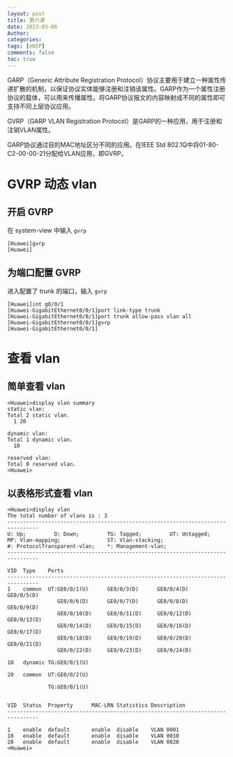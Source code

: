 ```yaml
---
layout: post
title: 第六课
date: 2023-03-06
Author: 
categories: 
tags: [eNSP]
comments: false
toc: true
---
```


GARP（Generic Attribute Registration Protocol）协议主要用于建立一种属性传递扩散的机制，以保证协议实体能够注册和注销该属性。GARP作为一个属性注册协议的载体，可以用来传播属性。将GARP协议报文的内容映射成不同的属性即可支持不同上层协议应用。

GVRP（GARP VLAN Registration Protocol）是GARP的一种应用，用于注册和注销VLAN属性。

GARP协议通过目的MAC地址区分不同的应用。在IEEE Std 802.1Q中将01-80-C2-00-00-21分配给VLAN应用，即GVRP。

# GVRP 动态 vlan

## 开启 GVRP

在 system-view 中输入 `gvrp`

```shell
[Huawei]gvrp
[Huawei]
```

## 为端口配置 GVRP

进入配置了 trunk 的端口，输入 `gvrp`
```shell
[Huawei]int g0/0/1
[Huawei-GigabitEthernet0/0/1]port link-type trunk
[Huawei-GigabitEthernet0/0/1]port trunk allow-pass vlan all
[Huawei-GigabitEthernet0/0/1]gvrp
[Huawei-GigabitEthernet0/0/1]
```

# 查看 vlan

## 简单查看 vlan

```shell
<Huawei>display vlan summary
static vlan:
Total 2 static vlan.
  1 20 

dynamic vlan:
Total 1 dynamic vlan.
  10 

reserved vlan:
Total 0 reserved vlan.
<Huawei>
```

## 以表格形式查看 vlan

```shell
<Huawei>display vlan
The total number of vlans is : 3
--------------------------------------------------------------------------------
U: Up;         D: Down;         TG: Tagged;         UT: Untagged;
MP: Vlan-mapping;               ST: Vlan-stacking;
#: ProtocolTransparent-vlan;    *: Management-vlan;
--------------------------------------------------------------------------------

VID  Type    Ports                                                          
--------------------------------------------------------------------------------
1    common  UT:GE0/0/1(U)      GE0/0/3(D)      GE0/0/4(D)      GE0/0/5(D)      
                GE0/0/6(D)      GE0/0/7(D)      GE0/0/8(D)      GE0/0/9(D)      
                GE0/0/10(D)     GE0/0/11(D)     GE0/0/12(D)     GE0/0/13(D)     
                GE0/0/14(D)     GE0/0/15(D)     GE0/0/16(D)     GE0/0/17(D)     
                GE0/0/18(D)     GE0/0/19(D)     GE0/0/20(D)     GE0/0/21(D)     
                GE0/0/22(D)     GE0/0/23(D)     GE0/0/24(D)                     

10   dynamic TG:GE0/0/1(U)                                                      

20   common  UT:GE0/0/2(U)                                                      

             TG:GE0/0/1(U)                                                      


VID  Status  Property      MAC-LRN Statistics Description      
--------------------------------------------------------------------------------

1    enable  default       enable  disable    VLAN 0001                         
10   enable  default       enable  disable    VLAN 0010                         
20   enable  default       enable  disable    VLAN 0020                         
<Huawei>
```
